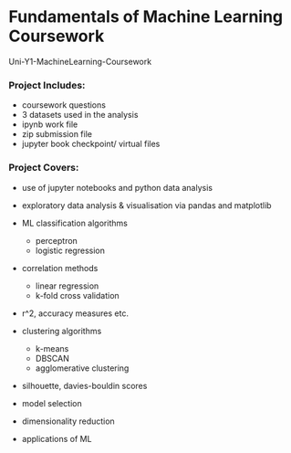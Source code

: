 # Fundamentals of Machine Learning Coursework
Uni-Y1-MachineLearning-Coursework
 
### Project Includes:
- coursework questions
- 3 datasets used in the analysis
- ipynb work file
- zip submission file
- jupyter book checkpoint/ virtual files

### Project Covers:
- use of jupyter notebooks and python data analysis
- exploratory data analysis & visualisation via pandas and matplotlib


- ML classification algorithms
  - perceptron
  - logistic regression


- correlation methods
  - linear regression
  - k-fold cross validation
- r^2, accuracy measures etc.


- clustering algorithms
  - k-means
  - DBSCAN
  - agglomerative clustering
- silhouette, davies-bouldin scores


- model selection
- dimensionality reduction
- applications of ML
